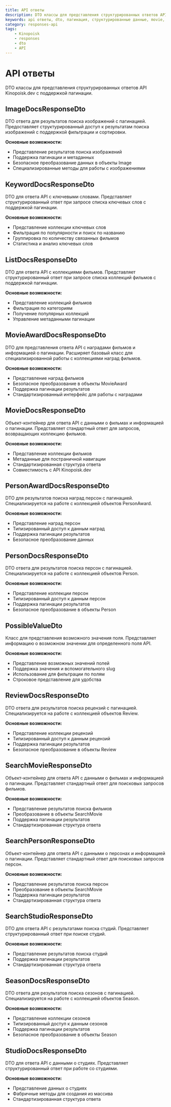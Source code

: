```yaml
---
title: API ответы
description: DTO классы для представления структурированных ответов API Kinopoisk.dev с поддержкой пагинации
keywords: api ответы, dto, пагинация, структурированные данные, movie, person, image
category: responses-api
tags:
	- Kinopoisk
	- responses
	- dto
	- API
---
```


# API ответы

DTO классы для представления структурированных ответов API Kinopoisk.dev с поддержкой пагинации.

## ImageDocsResponseDto

DTO ответа для результатов поиска изображений с пагинацией. Предоставляет структурированный доступ к результатам поиска изображений с поддержкой фильтрации и сортировки.

**Основные возможности:**

- Представление результатов поиска изображений
- Поддержка пагинации и метаданных
- Безопасное преобразование данных в объекты Image
- Специализированные методы для работы с изображениями

## KeywordDocsResponseDto

DTO для ответа API с ключевыми словами. Представляет структурированный ответ при запросе списка ключевых слов с поддержкой пагинации.

**Основные возможности:**

- Представление коллекции ключевых слов
- Фильтрация по популярности и поиск по названию
- Группировка по количеству связанных фильмов
- Статистика и анализ ключевых слов

## ListDocsResponseDto

DTO для ответа API с коллекциями фильмов. Представляет структурированный ответ при запросе списка коллекций фильмов с поддержкой пагинации.

**Основные возможности:**

- Представление коллекций фильмов
- Фильтрация по категориям
- Получение популярных коллекций
- Управление метаданными пагинации

## MovieAwardDocsResponseDto

DTO для представления ответа API с наградами фильмов и информацией о пагинации. Расширяет базовый класс для специализированной работы с коллекциями наград фильмов.

**Основные возможности:**

- Представление наград фильмов
- Безопасное преобразование в объекты MovieAward
- Поддержка пагинации результатов
- Стандартизированный интерфейс для работы с наградами

## MovieDocsResponseDto

Объект-контейнер для ответа API с данными о фильмах и информацией о пагинации. Представляет стандартный ответ для запросов, возвращающих коллекцию фильмов.

**Основные возможности:**

- Представление коллекции фильмов
- Метаданные для постраничной навигации
- Стандартизированная структура ответа
- Совместимость с API Kinopoisk.dev

## PersonAwardDocsResponseDto

DTO для результатов поиска наград персон с пагинацией. Специализируется на работе с коллекцией объектов PersonAward.

**Основные возможности:**

- Представление наград персон
- Типизированный доступ к данным наград
- Поддержка пагинации результатов
- Безопасное преобразование данных

## PersonDocsResponseDto

DTO ответа для результатов поиска персон с пагинацией. Специализируется на работе с коллекцией объектов Person.

**Основные возможности:**

- Представление коллекции персон
- Типизированный доступ к данным персон
- Поддержка пагинации результатов
- Безопасное преобразование в объекты Person

## PossibleValueDto

Класс для представления возможного значения поля. Представляет информацию о возможном значении для определенного поля API.

**Основные возможности:**

- Представление возможных значений полей
- Поддержка значения и вспомогательного slug
- Использование для фильтрации по полям
- Строковое представление для удобства

## ReviewDocsResponseDto

DTO ответа для результатов поиска рецензий с пагинацией. Специализируется на работе с коллекцией объектов Review.

**Основные возможности:**

- Представление коллекции рецензий
- Типизированный доступ к данным рецензий
- Поддержка пагинации результатов
- Безопасное преобразование в объекты Review

## SearchMovieResponseDto

Объект-контейнер для ответа API с данными о фильмах и информацией о пагинации. Представляет стандартный ответ для поисковых запросов фильмов.

**Основные возможности:**

- Представление результатов поиска фильмов
- Преобразование в объекты SearchMovie
- Поддержка пагинации результатов
- Стандартизированная структура ответа

## SearchPersonResponseDto

Объект-контейнер для ответа API с данными о персонах и информацией о пагинации. Представляет стандартный ответ для поисковых запросов персон.

**Основные возможности:**

- Представление результатов поиска персон
- Преобразование в объекты SearchMovie
- Поддержка пагинации результатов
- Стандартизированная структура ответа

## SearchStudioResponseDto

DTO для ответа API с результатами поиска студий. Представляет структурированный ответ при поиске студий.

**Основные возможности:**

- Представление результатов поиска студий
- Поддержка пагинации результатов
- Стандартизированная структура ответа

## SeasonDocsResponseDto

DTO ответа для результатов поиска сезонов с пагинацией. Специализируется на работе с коллекцией объектов Season.

**Основные возможности:**

- Представление коллекции сезонов
- Типизированный доступ к данным сезонов
- Поддержка пагинации результатов
- Безопасное преобразование в объекты Season

## StudioDocsResponseDto

DTO для ответа API с данными о студиях. Представляет структурированный ответ при работе со студиями.

**Основные возможности:**

- Представление данных о студиях
- Фабричные методы для создания из массива
- Стандартизированная структура ответа
